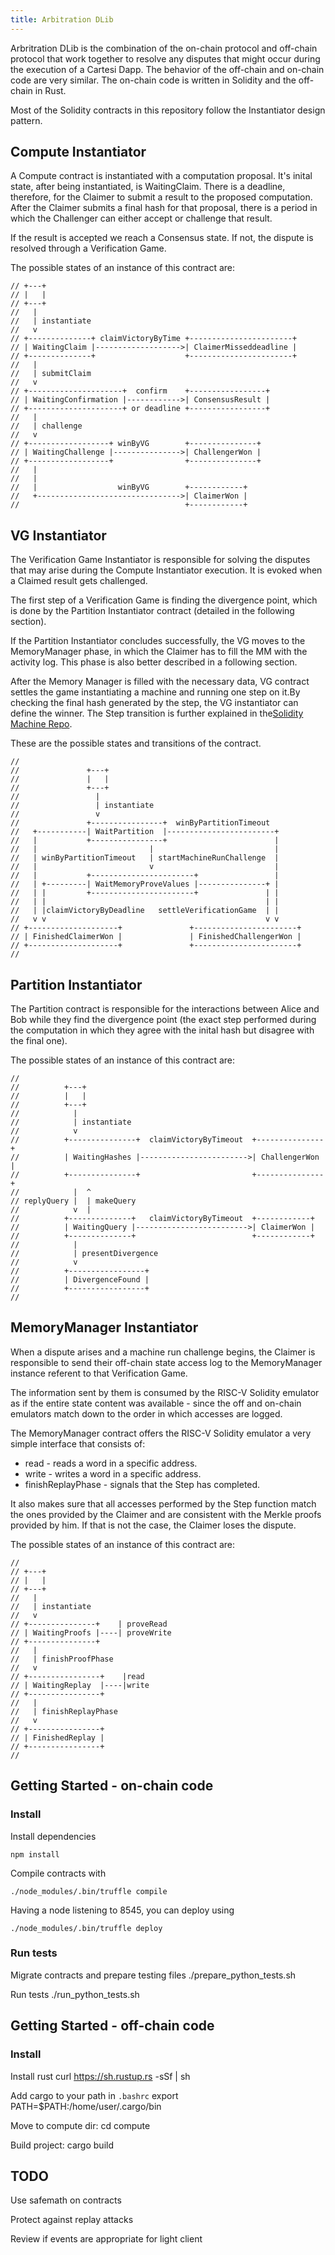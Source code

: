 ```yaml
---
title: Arbitration DLib
---
```


Arbritration DLib is the combination of the on-chain protocol and off-chain protocol that work together to resolve any disputes that might occur during the execution of a Cartesi Dapp. The behavior of the off-chain and on-chain code are very similar. The on-chain code is written in Solidity and the off-chain in Rust.

Most of the Solidity contracts in this repository follow the Instantiator design pattern.

## Compute Instantiator

A Compute contract is instantiated with a computation proposal. It's inital state, after being instantiated, is WaitingClaim. There is a deadline, therefore, for the Claimer to submit a result to the proposed computation.
After the Claimer submits a final hash for that proposal, there is a period in which the Challenger can either accept or challenge that result.

If the result is accepted we reach a Consensus state. If not, the dispute is resolved through a Verification Game.

The possible states of an instance of this contract are:

    // +---+
    // |   |
    // +---+
    //   |
    //   | instantiate
    //   v
    // +--------------+ claimVictoryByTime +-----------------------+
    // | WaitingClaim |------------------->| ClaimerMisseddeadline |
    // +--------------+                    +-----------------------+
    //   |
    //   | submitClaim
    //   v
    // +---------------------+  confirm    +-----------------+
    // | WaitingConfirmation |------------>| ConsensusResult |
    // +---------------------+ or deadline +-----------------+
    //   |
    //   | challenge
    //   v
    // +------------------+ winByVG        +---------------+
    // | WaitingChallenge |--------------->| ChallengerWon |
    // +------------------+                +---------------+
    //   |
    //   |
    //   |                  winByVG        +------------+
    //   +-------------------------------->| ClaimerWon |
    //                                     +------------+


## VG Instantiator

The Verification Game Instantiator is responsible for solving the disputes that may arise during the Compute Instantiator execution. It is evoked when a Claimed result gets challenged.

The first step of a Verification Game is finding the divergence point, which is done by the Partition Instantiator contract (detailed in the following section).

If the Partition Instantiator concludes successfully, the VG moves to the MemoryManager phase, in which the Claimer has to fill the MM with the activity log. This phase is also better described in a following section.

After the Memory Manager is filled with the necessary data, VG contract settles the game instantiating a machine and running one step on it.By checking the final hash generated by the step, the VG instantiator can define the winner. The Step transition is further explained in the[Solidity Machine Repo](https://github.com/cartesi/riscv-solidity).

These are the possible states and transitions of the contract.

    //
    //               +---+
    //               |   |
    //               +---+
    //                 |
    //                 | instantiate
    //                 v
    //               +----------------+  winByPartitionTimeout
    //   +-----------| WaitPartition  |------------------------+
    //   |           +----------------+                        |
    //   |                         |                           |
    //   | winByPartitionTimeout   | startMachineRunChallenge  |
    //   |                         v                           |
    //   |           +-----------------------+                 |
    //   | +---------| WaitMemoryProveValues |---------------+ |
    //   | |         +-----------------------+               | |
    //   | |                                                 | |
    //   | |claimVictoryByDeadline   settleVerificationGame  | |
    //   v v                                                 v v
    // +--------------------+               +-----------------------+
    // | FinishedClaimerWon |               | FinishedChallengerWon |
    // +--------------------+               +-----------------------+
    //

## Partition Instantiator

The Partition contract is responsible for the interactions between Alice and Bob while they find the divergence point (the exact step performed during the computation in which they agree with the inital hash but disagree with the final one).

The possible states of an instance of this contract are:

    //
    //          +---+
    //          |   |
    //          +---+
    //            |
    //            | instantiate
    //            v
    //          +---------------+  claimVictoryByTimeout  +---------------+
    //          | WaitingHashes |------------------------>| ChallengerWon |
    //          +---------------+                         +---------------+
    //            |  ^
    // replyQuery |  | makeQuery
    //            v  |
    //          +--------------+   claimVictoryByTimeout  +------------+
    //          | WaitingQuery |------------------------->| ClaimerWon |
    //          +--------------+                          +------------+
    //            |
    //            | presentDivergence
    //            v
    //          +-----------------+
    //          | DivergenceFound |
    //          +-----------------+
    //

## MemoryManager Instantiator

When a dispute arises and a machine run challenge begins, the Claimer is responsible to send their off-chain state access log to the MemoryManager instance referent to that Verification Game.

The information sent by them is consumed by the RISC-V Solidity emulator as if the entire state content was available - since the off and on-chain emulators match down to the order in which accesses are logged.

The MemoryManager contract offers the RISC-V Solidity emulator a very simple interface that consists of:

* read - reads a word in a specific address.
* write - writes a word in a specific address.
* finishReplayPhase - signals that the Step has completed.

It also makes sure that all accesses performed by the Step function match the ones provided by the Claimer and are consistent with the Merkle proofs provided by him. If that is not the case, the Claimer loses the dispute.

The possible states of an instance of this contract are:

    //
    // +---+
    // |   |
    // +---+
    //   |
    //   | instantiate
    //   v
    // +---------------+    | proveRead
    // | WaitingProofs |----| proveWrite
    // +---------------+
    //   |
    //   | finishProofPhase
    //   v
    // +----------------+    |read
    // | WaitingReplay  |----|write
    // +----------------+
    //   |
    //   | finishReplayPhase
    //   v
    // +----------------+
    // | FinishedReplay |
    // +----------------+
    //

## Getting Started - on-chain code

### Install

Install dependencies

    npm install

Compile contracts with

    ./node_modules/.bin/truffle compile

Having a node listening to 8545, you can deploy using

    ./node_modules/.bin/truffle deploy


### Run tests
Migrate contracts and prepare testing files
    ./prepare_python_tests.sh

Run tests
    ./run_python_tests.sh


## Getting Started - off-chain code

### Install

Install rust
    curl https://sh.rustup.rs -sSf | sh

Add cargo to your path in `.bashrc`
    export PATH=$PATH:/home/user/.cargo/bin

Move to compute dir:
    cd compute

Build project:
    cargo build

## TODO

Use safemath on contracts

Protect against replay attacks

Review if events are appropriate for light client
